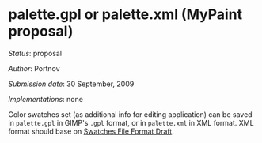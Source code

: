 # palette.gpl or palette.xml (MyPaint proposal)

*Status*: proposal

*Author*: Portnov

*Submission date*: 30 September, 2009

*Implementations*: none

Color swatches set (as additional info for editing application) can be saved
in `palette.gpl` in GIMP's `.gpl` format, or in `palette.xml` in XML format.
XML format should base on
[Swatches File Format Draft](https://www.freedesktop.org/wiki/Specifications/OpenRaster/Draft/Palette/SwatchesFileFormatDraft/).